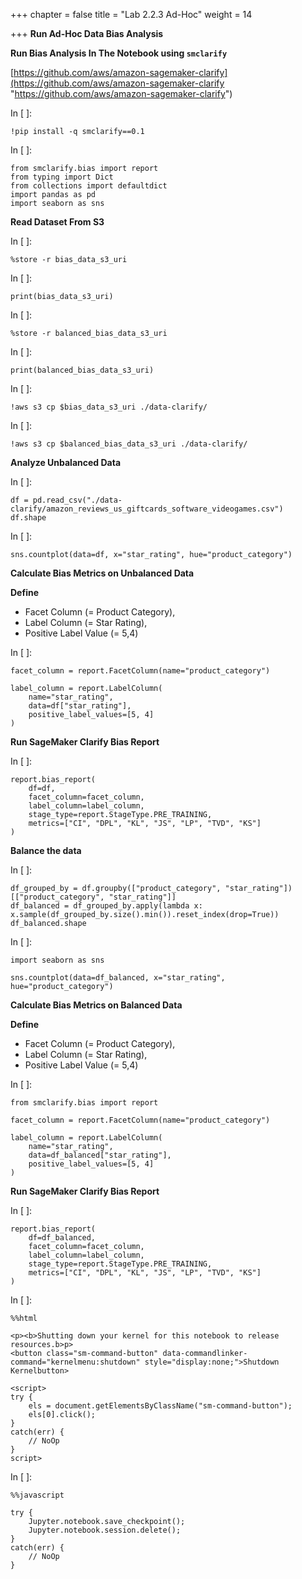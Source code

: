 +++
chapter = false
title = "Lab 2.2.3 Ad-Hoc"
weight = 14

+++
**Run Ad-Hoc Data Bias Analysis**

**Run Bias Analysis In The Notebook using `smclarify`**

[https://github.com/aws/amazon-sagemaker-clarify](https://github.com/aws/amazon-sagemaker-clarify "https://github.com/aws/amazon-sagemaker-clarify")

In \[ \]:

    !pip install -q smclarify==0.1

In \[ \]:

    from smclarify.bias import report
    from typing import Dict
    from collections import defaultdict
    import pandas as pd
    import seaborn as sns

**Read Dataset From S3**

In \[ \]:

    %store -r bias_data_s3_uri

In \[ \]:

    print(bias_data_s3_uri)

In \[ \]:

    %store -r balanced_bias_data_s3_uri

In \[ \]:

    print(balanced_bias_data_s3_uri)

In \[ \]:

    !aws s3 cp $bias_data_s3_uri ./data-clarify/

In \[ \]:

    !aws s3 cp $balanced_bias_data_s3_uri ./data-clarify/

**Analyze Unbalanced Data**

In \[ \]:

    df = pd.read_csv("./data-clarify/amazon_reviews_us_giftcards_software_videogames.csv")
    df.shape

In \[ \]:

    sns.countplot(data=df, x="star_rating", hue="product_category")

**Calculate Bias Metrics on Unbalanced Data**

**Define**

* Facet Column (= Product Category),
* Label Column (= Star Rating),
* Positive Label Value (= 5,4)

In \[ \]:

    facet_column = report.FacetColumn(name="product_category")
    
    label_column = report.LabelColumn(
        name="star_rating", 
        data=df["star_rating"], 
        positive_label_values=[5, 4]
    )

**Run SageMaker Clarify Bias Report**

In \[ \]:

    report.bias_report(
        df=df, 
        facet_column=facet_column, 
        label_column=label_column, 
        stage_type=report.StageType.PRE_TRAINING, 
        metrics=["CI", "DPL", "KL", "JS", "LP", "TVD", "KS"]
    )

**Balance the data**

In \[ \]:

    df_grouped_by = df.groupby(["product_category", "star_rating"])[["product_category", "star_rating"]]
    df_balanced = df_grouped_by.apply(lambda x: x.sample(df_grouped_by.size().min()).reset_index(drop=True))
    df_balanced.shape

In \[ \]:

    import seaborn as sns
    
    sns.countplot(data=df_balanced, x="star_rating", hue="product_category")

**Calculate Bias Metrics on Balanced Data**

**Define**

* Facet Column (= Product Category),
* Label Column (= Star Rating),
* Positive Label Value (= 5,4)

In \[ \]:

    from smclarify.bias import report
    
    facet_column = report.FacetColumn(name="product_category")
    
    label_column = report.LabelColumn(
        name="star_rating", 
        data=df_balanced["star_rating"], 
        positive_label_values=[5, 4]
    )

**Run SageMaker Clarify Bias Report**

In \[ \]:

    report.bias_report(
        df=df_balanced, 
        facet_column=facet_column, 
        label_column=label_column, 
        stage_type=report.StageType.PRE_TRAINING, 
        metrics=["CI", "DPL", "KL", "JS", "LP", "TVD", "KS"]
    )

In \[ \]:

    %%html
    
    <p><b>Shutting down your kernel for this notebook to release resources.b>p>
    <button class="sm-command-button" data-commandlinker-command="kernelmenu:shutdown" style="display:none;">Shutdown Kernelbutton>
            
    <script>
    try {
        els = document.getElementsByClassName("sm-command-button");
        els[0].click();
    }
    catch(err) {
        // NoOp
    }    
    script>

In \[ \]:

    %%javascript
    
    try {
        Jupyter.notebook.save_checkpoint();
        Jupyter.notebook.session.delete();
    }
    catch(err) {
        // NoOp
    }